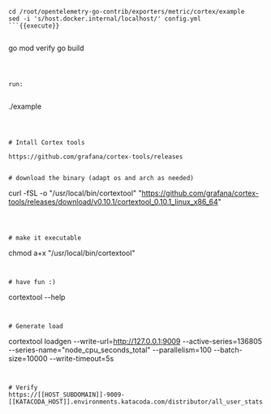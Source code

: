 
``` 
cd /root/opentelemetry-go-contrib/exporters/metric/cortex/example
sed -i 's/host.docker.internal/localhost/' config.yml
```{{execute}}


``` 
go mod verify
go build
```{{execute}}



run:


``` 
 ./example 
```{{execute}}



# Intall Cortex tools

https://github.com/grafana/cortex-tools/releases


# download the binary (adapt os and arch as needed)

``` 
curl -fSL -o "/usr/local/bin/cortextool" "https://github.com/grafana/cortex-tools/releases/download/v0.10.1/cortextool_0.10.1_linux_x86_64"
```{{execute}}



# make it executable
``` 
chmod a+x "/usr/local/bin/cortextool"
```{{execute}}


# have fun :)

``` 
cortextool --help
```{{execute}}


# Generate load

``` 
cortextool loadgen --write-url=http://127.0.0.1:9009 --active-series=136805  --series-name="node_cpu_seconds_total"  --parallelism=100  --batch-size=10000  --write-timeout=5s 
```{{execute}}


# Verify
https://[[HOST_SUBDOMAIN]]-9009-[[KATACODA_HOST]].environments.katacoda.com/distributor/all_user_stats

